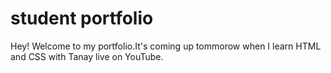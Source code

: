# student portfolio

Hey! Welcome to my portfolio.It's coming up tommorow when I learn HTML and CSS
with Tanay live on YouTube.

